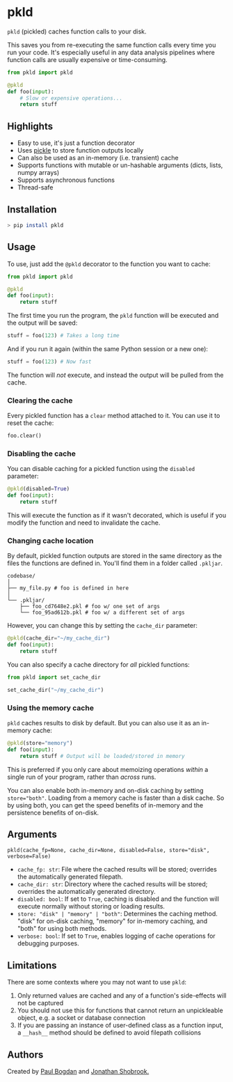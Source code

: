 # pkld

`pkld` (pickled) caches function calls to your disk. 

This saves you from re-executing the same function calls every time you run your code. It's especially useful in any data analysis pipelines where function calls are usually expensive or time-consuming.

```python
from pkld import pkld

@pkld
def foo(input):
    # Slow or expensive operations...
    return stuff
```

## Highlights

- Easy to use, it's just a function decorator
- Uses [pickle](https://docs.python.org/3/library/pickle.html) to store function outputs locally
- Can also be used as an in-memory (i.e. transient) cache
- Supports functions with mutable or un-hashable arguments (dicts, lists, numpy arrays)
- Supports asynchronous functions
- Thread-safe

## Installation

```bash
> pip install pkld
```

## Usage

To use, just add the `@pkld` decorator to the function you want to cache:

```python
from pkld import pkld

@pkld
def foo(input):
    return stuff
```

The first time you run the program, the `pkld` function will be executed and the output will be saved:

```python
stuff = foo(123) # Takes a long time
```

And if you run it again (within the same Python session or a new one):

```python
stuff = foo(123) # Now fast
```

The function will _not_ execute, and instead the output will be pulled from the cache.

### Clearing the cache

Every pickled function has a `clear` method attached to it. You can use it to reset the cache:

```python
foo.clear()
```

### Disabling the cache

You can disable caching for a pickled function using the `disabled` parameter:

```python
@pkld(disabled=True)
def foo(input):
    return stuff
```

This will execute the function as if it wasn't decorated, which is useful if you modify the function and need to invalidate the cache.

### Changing cache location

By default, pickled function outputs are stored in the same directory as the files the functions are defined in. You'll find them in a folder called `.pkljar`.

```
codebase/
│
├── my_file.py # foo is defined in here
│
└── .pkljar/
    ├── foo_cd7648e2.pkl # foo w/ one set of args
    └── foo_95ad612b.pkl # foo w/ a different set of args
```

However, you can change this by setting the `cache_dir` parameter:

```python
@pkld(cache_dir="~/my_cache_dir")
def foo(input):
    return stuff
```

You can also specify a cache directory for _all_ pickled functions:

```python
from pkld import set_cache_dir

set_cache_dir("~/my_cache_dir")
```

### Using the memory cache

`pkld` caches results to disk by default. But you can also use it as an in-memory cache:

```python
@pkld(store="memory")
def foo(input):
    return stuff # Output will be loaded/stored in memory
```

This is preferred if you only care about memoizing operations _within_ a single run of your program, rather than _across_ runs.

You can also enable both in-memory and on-disk caching by setting `store="both"`. Loading from a memory cache is faster than a disk cache. So by using both, you can get the speed benefits of in-memory and the persistence benefits of on-disk.

## Arguments

`pkld(cache_fp=None, cache_dir=None, disabled=False, store="disk", verbose=False)`

- `cache_fp: str`: File where the cached results will be stored; overrides the automatically generated filepath.
- `cache_dir: str`: Directory where the cached results will be stored; overrides the automatically generated directory.
- `disabled: bool`: If set to `True`, caching is disabled and the function will execute normally without storing or loading results.
- `store: "disk" | "memory" | "both"`: Determines the caching method. "disk" for on-disk caching, "memory" for in-memory caching, and "both" for using both methods.
- `verbose: bool`: If set to `True`, enables logging of cache operations for debugging purposes.


## Limitations

There are some contexts where you may not want to use `pkld`:

1. Only returned values are cached and any of a function's side-effects will not be captured
2. You should not use this for functions that cannot return an unpickleable object, e.g. a socket or database connection
3. If you are passing an instance of user-defined class as a function input, a `__hash__` method should be defined to avoid filepath collisions

## Authors

Created by [Paul Bogdan](https://github.com/paulcbogdan) and [Jonathan Shobrook.](https://github.com/shobrook)
